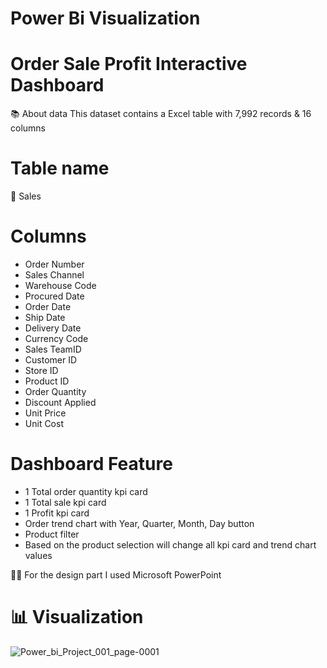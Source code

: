 # Power Bi Visualization

# Order Sale Profit Interactive Dashboard


📚 About data
This dataset contains a Excel table with 7,992 records & 16 columns
 # Table name
📅 Sales
# Columns
- Order Number	
- Sales Channel	
- Warehouse Code	
- Procured Date	
- Order Date
- Ship Date
- Delivery Date
- Currency Code
- Sales TeamID	
- Customer ID	
- Store ID	
- Product ID	
- Order Quantity	
- Discount Applied	
- Unit Price	
- Unit Cost


# Dashboard Feature
- 1 Total order quantity kpi card
- 1 Total sale kpi card
- 1 Profit kpi card
- Order trend chart with Year, Quarter, Month, Day button
- Product filter
- Based on the product selection will change all kpi card and trend chart values 

🧙‍♂️ For the design part I used Microsoft PowerPoint

# 📊 Visualization

![Power_bi_Project_001_page-0001](https://user-images.githubusercontent.com/118610214/202861729-c4e77a79-bbe7-4890-8c0a-0978864adb17.jpg)

